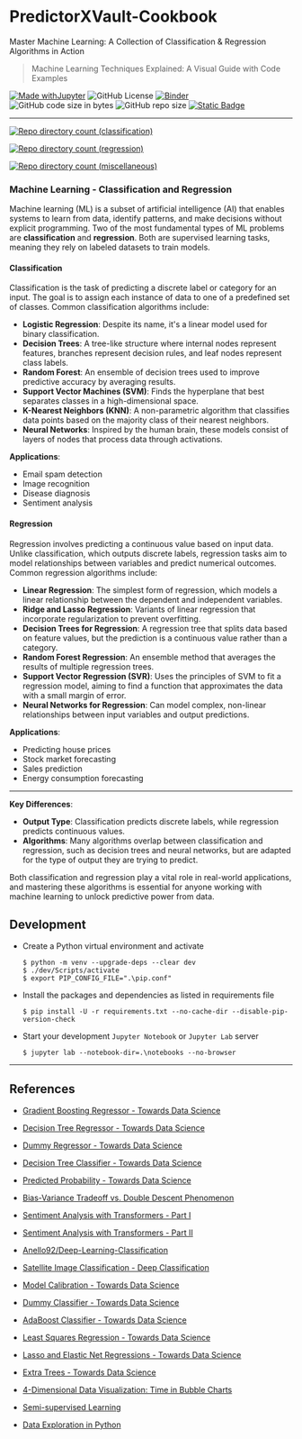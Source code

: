 # PredictorXVault-Cookbook

Master Machine Learning: A Collection of Classification &amp; Regression Algorithms in Action

> Machine Learning Techniques Explained: A Visual Guide with Code Examples

[![Made withJupyter](https://img.shields.io/badge/Made%20with-Jupyter-orange?style=for-the-badge&logo=Jupyter)](https://jupyter.org/try)	![GitHub License](https://img.shields.io/github/license/shortthirdman/PredictorXVault-Cookbook?style=for-the-badge)	[![Binder](https://mybinder.org/badge_logo.svg)](https://mybinder.org/v2/gh/shortthirdman/PredictorXVault-Cookbook/main)	![GitHub code size in bytes](https://img.shields.io/github/languages/code-size/shortthirdman/PredictorXVault-Cookbook?style=for-the-badge)	![GitHub repo size](https://img.shields.io/github/repo-size/shortthirdman/PredictorXVault-Cookbook?style=for-the-badge)	[![Static Badge](https://img.shields.io/badge/Jupyter_Notebooks_Python3-28-brightgreen?style=for-the-badge&logo=jupyter&logoSize=auto&label=Jupyter%20Notebooks%20(Python3))](/notebooks)

---

[![Repo directory count (classification)](https://img.shields.io/github/directory-file-count/shortthirdman/PredictorXVault-Cookbook/notebooks%2Fclassification?type=file&extension=ipynb&label=notebooks%2Fclassification&style=for-the-badge)](/notebooks/classification)

[![Repo directory count (regression)](https://img.shields.io/github/directory-file-count/shortthirdman/PredictorXVault-Cookbook/notebooks%2Fregression?type=file&extension=ipynb&label=notebooks%2Fregression&style=for-the-badge)](/notebooks/regression)

[![Repo directory count (miscellaneous)](https://img.shields.io/github/directory-file-count/shortthirdman/PredictorXVault-Cookbook/notebooks%2Fmiscellaneous?type=file&extension=ipynb&style=for-the-badge&label=notebooks%2Fmiscellaneous)](/notebooks/miscellaneous)


### **Machine Learning - Classification and Regression**

Machine learning (ML) is a subset of artificial intelligence (AI) that enables systems to learn from data, identify patterns, and make decisions without explicit programming. Two of the most fundamental types of ML problems are **classification** and **regression**. Both are supervised learning tasks, meaning they rely on labeled datasets to train models.

#### **Classification**
Classification is the task of predicting a discrete label or category for an input. The goal is to assign each instance of data to one of a predefined set of classes. Common classification algorithms include:

- **Logistic Regression**: Despite its name, it's a linear model used for binary classification.
- **Decision Trees**: A tree-like structure where internal nodes represent features, branches represent decision rules, and leaf nodes represent class labels.
- **Random Forest**: An ensemble of decision trees used to improve predictive accuracy by averaging results.
- **Support Vector Machines (SVM)**: Finds the hyperplane that best separates classes in a high-dimensional space.
- **K-Nearest Neighbors (KNN)**: A non-parametric algorithm that classifies data points based on the majority class of their nearest neighbors.
- **Neural Networks**: Inspired by the human brain, these models consist of layers of nodes that process data through activations.

**Applications**:
- Email spam detection
- Image recognition
- Disease diagnosis
- Sentiment analysis

#### **Regression**
Regression involves predicting a continuous value based on input data. Unlike classification, which outputs discrete labels, regression tasks aim to model relationships between variables and predict numerical outcomes. Common regression algorithms include:

- **Linear Regression**: The simplest form of regression, which models a linear relationship between the dependent and independent variables.
- **Ridge and Lasso Regression**: Variants of linear regression that incorporate regularization to prevent overfitting.
- **Decision Trees for Regression**: A regression tree that splits data based on feature values, but the prediction is a continuous value rather than a category.
- **Random Forest Regression**: An ensemble method that averages the results of multiple regression trees.
- **Support Vector Regression (SVR)**: Uses the principles of SVM to fit a regression model, aiming to find a function that approximates the data with a small margin of error.
- **Neural Networks for Regression**: Can model complex, non-linear relationships between input variables and output predictions.

**Applications**:
- Predicting house prices
- Stock market forecasting
- Sales prediction
- Energy consumption forecasting

---

**Key Differences**:
- **Output Type**: Classification predicts discrete labels, while regression predicts continuous values.
- **Algorithms**: Many algorithms overlap between classification and regression, such as decision trees and neural networks, but are adapted for the type of output they are trying to predict.

Both classification and regression play a vital role in real-world applications, and mastering these algorithms is essential for anyone working with machine learning to unlock predictive power from data.


## Development

  - Create a Python virtual environment and activate
	
	```shell
	$ python -m venv --upgrade-deps --clear dev
	$ ./dev/Scripts/activate
	$ export PIP_CONFIG_FILE=".\pip.conf"
	```

  - Install the packages and dependencies as listed in requirements file
	
	```shell
	$ pip install -U -r requirements.txt --no-cache-dir --disable-pip-version-check
	```

  - Start your development `Jupyter Notebook` or `Jupyter Lab` server
	
	```shell
	$ jupyter lab --notebook-dir=.\notebooks --no-browser
	```

---

## References

- [Gradient Boosting Regressor - Towards Data Science](https://towardsdatascience.com/gradient-boosting-regressor-explained-a-visual-guide-with-code-examples-c098d1ae425c)

- [Decision Tree Regressor - Towards Data Science](https://towardsdatascience.com/decision-tree-regressor-explained-a-visual-guide-with-code-examples-fbd2836c3bef)

- [Dummy Regressor - Towards Data Science](https://towardsdatascience.com/dummy-regressor-explained-a-visual-guide-with-code-examples-for-beginners-4007c3d16629)

- [Decision Tree Classifier - Towards Data Science](https://towardsdatascience.com/decision-tree-classifier-explained-a-visual-guide-with-code-examples-for-beginners-7c863f06a71e)

- [Predicted Probability - Towards Data Science](https://towardsdatascience.com/predicted-probability-explained-a-visual-guide-with-code-examples-for-beginners-7c34e8994ec2)

- [Bias-Variance Tradeoff vs. Double Descent Phenomenon](https://towardsdatascience.com/going-beyond-bias-variance-tradeoff-into-double-descent-phenomenon-4efd2c4f86d3)

- [Sentiment Analysis with Transformers - Part I](https://towardsdatascience.com/sentiment-analysis-with-transformers-a-complete-deep-learning-project-pt-i-d4ca7e47d676)

- [Sentiment Analysis with Transformers - Part II](https://towardsdatascience.com/sentiment-analysis-with-transformers-a-complete-deep-learning-project-pt-ii-ad8d220ec26d)

- [Anello92/Deep-Learning-Classification](https://github.com/Anello92/Deep-Learning-Classification)

- [Satellite Image Classification - Deep Classification](https://towardsdatascience.com/satellite-image-classification-with-deep-learning-complete-project-e4cb44337393)

- [Model Calibration - Towards Data Science](https://towardsdatascience.com/model-calibration-explained-a-visual-guide-with-code-examples-for-beginners-55f368bafe72)

- [Dummy Classifier - Towards Data Science](https://towardsdatascience.com/dummy-classifier-explained-a-visual-guide-with-code-examples-for-beginners-009ff95fc86e)

- [AdaBoost Classifier - Towards Data Science](https://towardsdatascience.com/adaboost-classifier-explained-a-visual-guide-with-code-examples-fc0f25326d7b)

- [Least Squares Regression - Towards Data Science](https://medium.com/towards-data-science/least-squares-regression-explained-a-visual-guide-with-code-examples-for-beginners-2e5ad011eae4)

- [Lasso and Elastic Net Regressions - Towards Data Science](https://medium.com/towards-data-science/lasso-and-elastic-net-regressions-explained-a-visual-guide-with-code-examples-5fecf3e1432f)

- [Extra Trees - Towards Data Science](https://medium.com/@samybaladram/extra-trees-explained-a-visual-guide-with-code-examples-4c2967cedc75)

- [4-Dimensional Data Visualization: Time in Bubble Charts](https://medium.com/data-science-collective/4-dimensional-data-visualization-time-in-bubble-charts-e9a774203ef3)

- [Semi-supervised Learning](https://medium.com/data-science-collective/semi-supervised-learning-smarter-models-with-less-labeled-data-ac293ac0cb19)

- [Data Exploration in Python](https://medium.com/towards-data-science/techniques-for-exploratory-data-analysis-and-interpretation-of-statistical-graphs-383ce57a6d0a)
